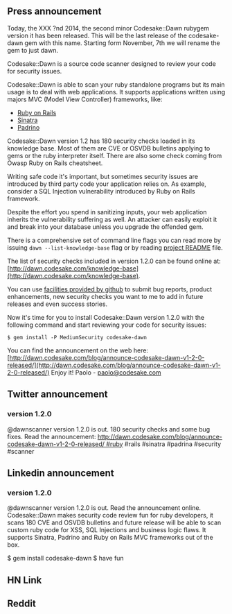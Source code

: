 ## Press announcement

Today, the XXX ?nd 2014, the second minor Codesake::Dawn rubygem version it has
been released.
This will be the last release of the codesake-dawn gem with this name. Starting
form November, 7th we will rename the gem to just dawn.

Codesake::Dawn is a source code scanner designed to review your code for
security issues.

Codesake::Dawn is able to scan your ruby standalone programs but its main usage
is to deal with web applications. It supports applications written using majors
MVC (Model View Controller) frameworks, like:

* [Ruby on Rails](http://rubyonrails.org)
* [Sinatra](http://www.sinatrarb.com)
* [Padrino](http://www.padrinorb.com)

Codesake::Dawn version 1.2 has 180 security checks loaded in its knowledge
base. Most of them are CVE or OSVDB bulletins applying to gems or the ruby
interpreter itself. There are also some check coming from Owasp Ruby on Rails
cheatsheet.

Writing safe code it's important, but sometimes security issues are introduced
by third party code your application relies on. As example, consider a SQL
Injection vulnerability introduced by Ruby on Rails framework.

Despite the effort you spend in sanitizing inputs, your web application
inherits the vulnerability suffering as well. An attacker can easily exploit it
and break into your database unless you upgrade the offended gem.

There is a comprehensive set of command line flags you can read more by issuing
```dawn --list-knowledge-base``` flag or by reading [project
README](https://github.com/codesake/codesake-dawn/raw/master/README.md) file.

The list of security checks included in version 1.2.0 can be found online at:
[http://dawn.codesake.com/knowledge-base](http://dawn.codesake.com/knowledge-base).

You can use [facilities provided by
github](https://github.com/codesake/codesake-dawn/issues) to submit bug
reports, product enhancements, new security checks you want to me to add in
future releases and even success stories.

Now it's time for you to install Codesake::Dawn version 1.2.0 with the
following command and start reviewing your code for security issues:

```
$ gem install -P MediumSecurity codesake-dawn
```

You can find the announcement on the web here: [http://dawn.codesake.com/blog/announce-codesake-dawn-v1-2-0-released/](http://dawn.codesake.com/blog/announce-codesake-dawn-v1-2-0-released/)
Enjoy it!
Paolo - paolo@codesake.com

## Twitter announcement

### version 1.2.0
@dawnscanner version 1.2.0 is out. 180 security checks and some bug fixes. Read the announcement: http://dawn.codesake.com/blog/announce-codesake-dawn-v1-2-0-released/ #ruby #rails #sinatra #padrina #security #scanner

## Linkedin announcement

### version 1.2.0
@dawnscanner version 1.2.0 is out. Read the announcement online. Codesake::Dawn makes security code review fun for ruby developers, it scans 180 CVE and OSVDB bulletins and future release will be able to scan custom ruby code for XSS, SQL Injections and business logic flaws. It supports Sinatra, Padrino and Ruby on Rails MVC frameworks out of the box.

$ gem install codesake-dawn
$ have fun

## HN Link
## Reddit
